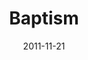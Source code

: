 ---
layout: music 
title: "Baptism"
series: "The Strong Challenge"
date: 2011-11-21 
description: "The challenges we’ve incorporated over the past weeks are all important elements of the lives of disciples of Jesus. As we continue to engage with these rhythms and practices, we grow closer to God and spiritually strong."
audio: "http://www.crossroads.net/players/media/hq/strong07.mp3"
audio-duration: "14:54"
---